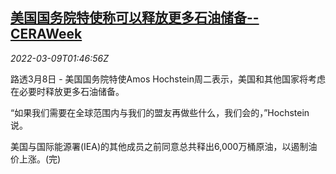 <!--1646791263000-->
[美国国务院特使称可以释放更多石油储备--CERAWeek](https://cn.reuters.com/article/ceraweek-us-oil-reserve-0309-idCNKBS2L6057)
------

<div><i>2022-03-09T01:46:56Z</i></div><p>路透3月8日 - 美国国务院特使Amos Hochstein周二表示，美国和其他国家将考虑在必要时释放更多石油储备。</p><p>“如果我们需要在全球范围内与我们的盟友再做些什么，我们会的，”Hochstein说。</p><p>美国与国际能源署(IEA)的其他成员之前同意总共释出6,000万桶原油，以遏制油价上涨。(完)</p>
